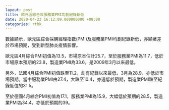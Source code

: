 ```yaml
---
layout: post
title: 歐元區綜合及服務業PMI均創紀錄新低
date: 2020-04-23 16:12:09.000000000 +08:00
categories: rthk
---
```


數據顯示，歐元區綜合採購經理指數(PMI)及服務業PMI均創紀錄新低，亦顯著差於市場預期，受到新型肺炎疫情影響。

歐元區4月綜合PMI初值為13.5，市場原本估計25.7，至於服務業PMI為11.7，低於市場原本預期的23.8，製造業PMI為33.6，是2009年3月以來最低。

另外，法國4月綜合PMI初值跌至11.2，創有紀錄以來最低，3月為28.9，亦低於市場預期。當中服務業PMI由27.4，大跌至10.4，亦遠低於預期，製造業PMI跌至紀錄低位的31.5。

至於德國4月綜合PMI初值為17.1，服務業PMI為15.9，大幅低於預期的28.5，製造業PMI為34.4，亦低於預期的39。
